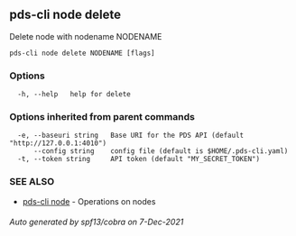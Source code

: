 ## pds-cli node delete

Delete node with nodename NODENAME

```
pds-cli node delete NODENAME [flags]
```

### Options

```
  -h, --help   help for delete
```

### Options inherited from parent commands

```
  -e, --baseuri string   Base URI for the PDS API (default "http://127.0.0.1:4010")
      --config string    config file (default is $HOME/.pds-cli.yaml)
  -t, --token string     API token (default "MY_SECRET_TOKEN")
```

### SEE ALSO

* [pds-cli node](pds-cli_node.md)	 - Operations on nodes

###### Auto generated by spf13/cobra on 7-Dec-2021
